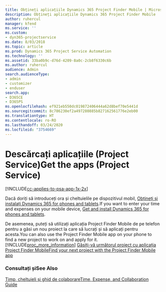 ```yaml
---
title: Obțineți aplicațiile Dynamics 365 Project Finder Mobile | MicrosoftDocs
description: Obțineți aplicațiile Dynamics 365 Project Finder Mobile
author: ruhercul
manager: kfend
ms.service: ''
ms.custom:
- dyn365-projectservice
ms.date: 8/03/2018
ms.topic: article
ms.prod: Dynamics 365 Project Service Automation
ms.technology: ''
ms.assetid: 33ba0b9c-d76d-4209-8a0c-2cb8f6330c6b
ms.author: ruhercul
audience: Admin
search.audienceType:
- admin
- customizer
- enduser
search.app:
- D365CE
- D365PS
ms.openlocfilehash: ef921eb550dc019872406444a62d8bef70e5441d
ms.sourcegitcommit: 8c786230ef2a497280885b827162561776e2eb00
ms.translationtype: HT
ms.contentlocale: ro-RO
ms.lasthandoff: 03/24/2020
ms.locfileid: "3754669"
---
```

# <a name="get-the-apps-project-service"></a><span data-ttu-id="da895-103">Descărcați aplicațiile (Project Service)</span><span class="sxs-lookup"><span data-stu-id="da895-103">Get the apps (Project Service)</span></span>

[!INCLUDE[cc-applies-to-psa-app-1x-2x](../includes/cc-applies-to-psa-app-1x-2x.md)]

<span data-ttu-id="da895-104">Dacă doriți să introduceți ora și cheltuielile pe dispozitivul mobil, [Obțineți și instalați Dynamics 365 for phones and tablets](../mobile-app/dynamics-365-phones-tablets-users-guide.md).</span><span class="sxs-lookup"><span data-stu-id="da895-104">If you want to enter your time and expenses on your mobile device, [Get and install Dynamics 365 for phones and tablets](../mobile-app/dynamics-365-phones-tablets-users-guide.md).</span></span>  
  
 <span data-ttu-id="da895-105">De asemenea, puteți să utilizați aplicația Project Finder Mobile de pe telefon pentru a găsi un nou proiect la care să lucrați și să aplicați pentru acesta.</span><span class="sxs-lookup"><span data-stu-id="da895-105">You can also use the Project Finder Mobile app on your phone to find a new project to work on and apply for it.</span></span> [!INCLUDE[proc_more_information](../includes/proc-more-information.md)] <span data-ttu-id="da895-106">[Găsiți-vă următorul proiect cu aplicația Project Finder Mobile](../project-service/find-next-project-finder-mobile-app.md)</span><span class="sxs-lookup"><span data-stu-id="da895-106">[Find your next project with the Project Finder Mobile app](../project-service/find-next-project-finder-mobile-app.md)</span></span> 
  
### <a name="see-also"></a><span data-ttu-id="da895-107">Consultați și</span><span class="sxs-lookup"><span data-stu-id="da895-107">See Also</span></span>  
 [<span data-ttu-id="da895-108">Timp, cheltuieli și ghid de colaborare</span><span class="sxs-lookup"><span data-stu-id="da895-108">Time, Expense, and Collaboration Guide</span></span>](../project-service/time-expense-collaboration-guide.md)
